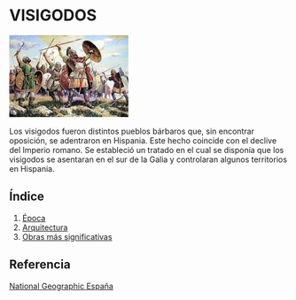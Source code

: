 # VISIGODOS

![Visigodos](img/Visigodos.jpeg)

Los visigodos fueron distintos pueblos bárbaros que, sin encontrar oposición, se
adentraron en Hispania. Este hecho coincide con el declive del Imperio romano. Se
estableció un tratado en el cual se disponía que los visigodos se asentaran en el sur de
la Galia y controlaran algunos territorios en Hispania.

## Índice
1. [Época](Epoca.md)
2. [Arquitectura](Arquitectura.md)
3. [Obras más significativas](Obras.md)
   
## Referencia
[National Geographic España](https://historia.nationalgeographic.com.es/temas/visigodos)

